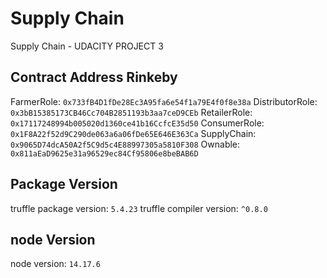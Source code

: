 # Supply Chain
Supply Chain - UDACITY PROJECT 3

## Contract Address Rinkeby
FarmerRole: `0x733fB4D1fDe28Ec3A95fa6e54f1a79E4f0f8e38a`
DistributorRole: `0x3bB15385173CB46Cc704B2851193b3aa7ceD9CEb`
RetailerRole: `0x17117248994b005020d1360ce41b16CcfcE35d50`
ConsumerRole: `0x1F8A22f52d9C290de063a6a06fDe65E646E363Ca`
SupplyChain: `0x9065D74dcA50A2f5C9d5c4E88997305a5810F308`
Ownable: `0x811aEaD9625e31a96529ec84Cf95806e8beBAB6D`

## Package Version
truffle package version: `5.4.23`
truffle compiler version: `^0.8.0`

## node Version
node version: `14.17.6`